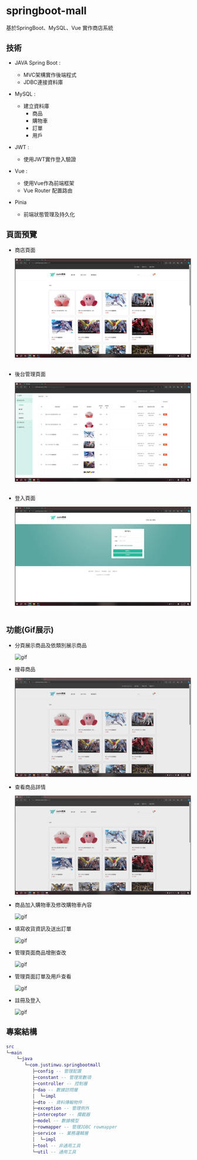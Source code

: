 # springboot-mall
基於SpringBoot、MySQL、Vue 實作商店系統


## 技術
- JAVA Spring Boot :
  - MVC架構實作後端程式
  - JDBC連接資料庫
    
- MySQL :
  - 建立資料庫
    - 商品
    - 購物車
    - 訂單
    - 用戶
    
- JWT :
  - 使用JWT實作登入驗證
 
- Vue :
  - 使用Vue作為前端框架
  - Vue Router 配置路由

- Pinia
  - 前端狀態管理及持久化

## 頁面預覽

* 商店頁面

  <img src="https://github.com/justinwu1220/springboot-mall/blob/main/img/1.png" >
  <br/><br/>
  
* 後台管理頁面

  <img src="https://github.com/justinwu1220/springboot-mall/blob/main/img/2.png" >
  <br/><br/>

* 登入頁面
  
  <img src="https://github.com/justinwu1220/springboot-mall/blob/main/img/4.png" >
  <br/><br/>

## 功能(Gif展示)

* 分頁展示商品及依類別展示商品

  ![gif](https://github.com/justinwu1220/springboot-mall/blob/main/img/1.gif)

* 搜尋商品

  ![gif](https://github.com/justinwu1220/springboot-mall/blob/main/img/2.gif)

* 查看商品詳情

  ![gif](https://github.com/justinwu1220/springboot-mall/blob/main/img/3.gif)

* 商品加入購物車及修改購物車內容

  ![gif](https://github.com/justinwu1220/springboot-mall/blob/main/img/4.gif)
  
* 填寫收貨資訊及送出訂單

  ![gif](https://github.com/justinwu1220/springboot-mall/blob/main/img/5.gif)

* 管理頁面商品增刪查改

  ![gif](https://github.com/justinwu1220/springboot-mall/blob/main/img/6.gif)

* 管理頁面訂單及用戶查看

  ![gif](https://github.com/justinwu1220/springboot-mall/blob/main/img/7.gif)

* 註冊及登入

  ![gif](https://github.com/justinwu1220/springboot-mall/blob/main/img/8.gif)

## 專案結構

```lua
src
└─main
    └─java
       └─com.justinwu.springbootmall
          ├─config -- 管理配置
          ├─constant -- 管理常數項
          ├─controller -- 控制層
          ├─dao -- 數據訪問層
          │  └─impl
          ├─dto -- 資料傳輸物件
          ├─exception -- 管理例外
          ├─interceptor -- 攔截器
          ├─model -- 數據模型
          ├─rowmapper -- 管理JDBC rowmapper
          ├─service -- 業務邏輯層
          │  └─impl
          ├─tool -- 非通用工具
          └─util -- 通用工具

```



